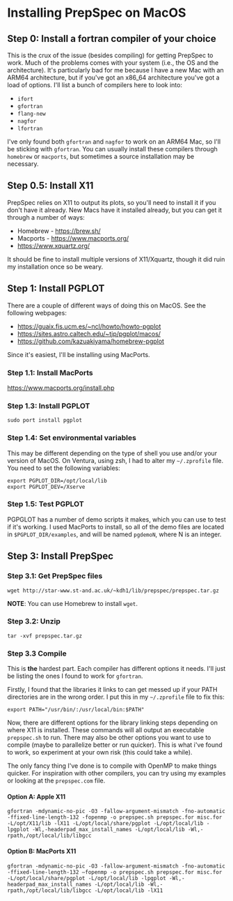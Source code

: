 # Installing PrepSpec on MacOS

## Step 0: Install a fortran compiler of your choice
This is the crux of the issue (besides compiling) for getting PrepSpec to work. Much of the problems comes with your system (i.e., the OS and the architecture). It's particularly bad for me because I have a new Mac with an ARM64 architecture, but if you've got an x86_64 architecture you've got a load of options. I'll list a bunch of compilers here to look into:
* ``ifort``
* ``gfortran``
* ``flang-new``
* ``nagfor``
* ``lfortran``

I've only found both ``gfortran`` and ``nagfor`` to work on an ARM64 Mac, so I'll be sticking with ``gfortran``. You can usually install these compilers through ``homebrew`` or ``macports``, but sometimes a source installation may be necessary.


## Step 0.5: Install X11
PrepSpec relies on X11 to output its plots, so you'll need to install it if you don't have it already. New Macs have it installed already, but you can get it through a number of ways:
* Homebrew - https://brew.sh/
* Macports - https://www.macports.org/
* https://www.xquartz.org/

It should be fine to install multiple versions of X11/Xquartz, though it did ruin my installation once so be weary.



## Step 1: Install PGPLOT
There are a couple of different ways of doing this on MacOS. See the following webpages:
* https://guaix.fis.ucm.es/~ncl/howto/howto-pgplot
* https://sites.astro.caltech.edu/~tjp/pgplot/macos/
* https://github.com/kazuakiyama/homebrew-pgplot

Since it's easiest, I'll be installing using MacPorts.

### Step 1.1: Install MacPorts
https://www.macports.org/install.php

### Step 1.3: Install PGPLOT
```
sudo port install pgplot
```

### Step 1.4: Set environmental variables
This may be different depending on the type of shell you use and/or your version of MacOS. On Ventura, using zsh, I had to alter my ``~/.zprofile`` file.
You need to set the following variables:
```
export PGPLOT_DIR=/opt/local/lib
export PGPLOT_DEV=/Xserve
```

### Step 1.5: Test PGPLOT
PGPGLOT has a number of demo scripts it makes, which you can use to test if it's working. I used MacPorts to install, so all of the demo files are located in ``$PGPLOT_DIR/examples``, and will be named ``pgdemoN``, where N is an integer.





## Step 3: Install PrepSpec

### Step 3.1: Get PrepSpec files
```
wget http://star-www.st-and.ac.uk/~kdh1/lib/prepspec/prepspec.tar.gz
```
__NOTE__: You can use Homebrew to install ``wget``.


### Step 3.2: Unzip
```
tar -xvf prepspec.tar.gz
```

### Step 3.3 Compile
This is __the__ hardest part. Each compiler has different options it needs. I'll just be listing the ones I found to work for ``gfortran``.

Firstly, I found that the libraries it links to can get messed up if your PATH directories are in the wrong order. I put this in my ``~/.zprofile`` file to fix this:
```
export PATH="/usr/bin/:/usr/local/bin:$PATH"
```

Now, there are different options for the library linking steps depending on where X11 is installed. These commands will all output an executable ``prepspec.sh`` to run. There may also be other options you want to use to compile (maybe to parallelize better or run quicker). This is what i've found to work, so experiment at your own risk (this could take a while). 

The only fancy thing I've done is to compile with OpenMP to make things quicker. For inspiration with other compilers, you can try using my examples or looking at the ``prepspec.com`` file.


#### Option A: Apple X11
```
gfortran -mdynamic-no-pic -O3 -fallow-argument-mismatch -fno-automatic -ffixed-line-length-132 -fopenmp -o prepspec.sh prepspec.for misc.for -L/opt/X11/lib -lX11 -L/opt/local/share/pgplot -L/opt/local/lib -lpgplot -Wl,-headerpad_max_install_names -L/opt/local/lib -Wl,-rpath,/opt/local/lib/libgcc
```


#### Option B: MacPorts X11
```
gfortran -mdynamic-no-pic -O3 -fallow-argument-mismatch -fno-automatic -ffixed-line-length-132 —fopenmp -o prepspec.sh prepspec.for misc.for -L/opt/local/share/pgplot -L/opt/local/lib -lpgplot -Wl,-headerpad_max_install_names -L/opt/local/lib -Wl,-rpath,/opt/local/lib/libgcc -L/opt/local/lib -lX11
```
